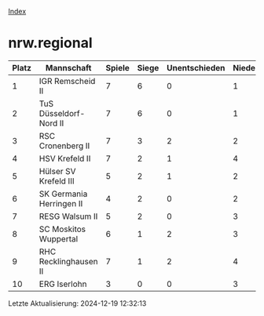 [Index](./README.md)

# nrw.regional

| Platz |  Mannschaft |  Spiele |  Siege |  Unentschieden |  Niederlagen |  Tore |  Differenz |  Punkte | 
| --- |  --- |  --- |  --- |  --- |  --- |  --- |  --- |  --- |  
|  1 |   IGR Remscheid II |   7 |   6 |   0 |   1 |   53:26 |   27 |   18 |  
|  2 |   TuS Düsseldorf-Nord II |   7 |   6 |   0 |   1 |   48:28 |   20 |   18 |  
|  3 |   RSC Cronenberg II |   7 |   3 |   2 |   2 |   38:32 |   6 |   11 |  
|  4 |   HSV Krefeld II |   7 |   2 |   1 |   4 |   32:33 |   -1 |   7 |  
|  5 |   Hülser SV Krefeld III |   5 |   2 |   1 |   2 |   20:34 |   -14 |   7 |  
|  6 |   SK Germania Herringen II |   4 |   2 |   0 |   2 |   26:19 |   7 |   6 |  
|  7 |   RESG Walsum II |   5 |   2 |   0 |   3 |   23:43 |   -20 |   6 |  
|  8 |   SC Moskitos Wuppertal |   6 |   1 |   2 |   3 |   32:38 |   -6 |   5 |  
|  9 |   RHC Recklinghausen II |   7 |   1 |   2 |   4 |   27:35 |   -8 |   5 |  
|  10 |   ERG Iserlohn |   3 |   0 |   0 |   3 |   10:21 |   -11 |   0 |  


Letzte Aktualisierung: 2024-12-19 12:32:13